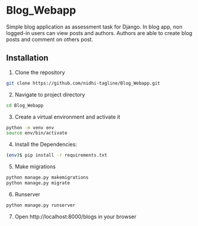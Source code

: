# Blog_Webapp
Simple blog application as assessment task for Django.
In blog app, non logged-in users can view posts and authors. Authors are able to create blog posts and comment on others post.

## Installation
1. Clone the repository
```bash
git clone https://github.com/nidhi-tagline/Blog_Webapp.git
```

2. Navigate to project directory
```bash
cd Blog_Webapp
```

3. Create a virtual environment and activate it
```bash
python -m venv env
source env/bin/activate
```

4. Install the Dependencies:
```bash
(env)$ pip install -r requirements.txt
```

5. Make migrations
```bash
python manage.py makemigrations
python manage.py migrate
```

6. Runserver
```bash
python manage.py runserver
```

7. Open http://localhost:8000/blogs in your browser
